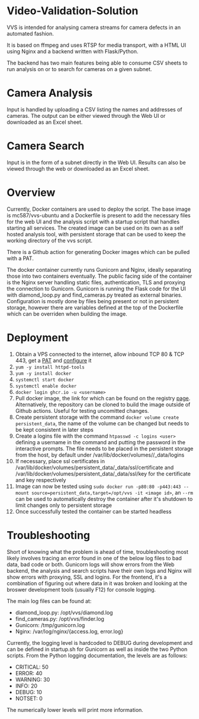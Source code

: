 # Video-Validation-Solution
VVS is intended for analysing camera streams for camera defects in an automated fashion.

It is based on ffmpeg and uses RTSP for media transport, with a HTML UI using Nginx and a backend written with Flask/Python.

The backend has two main features being able to consume CSV sheets to run analysis on or to search for cameras on a given subnet.

# Camera Analysis

Input is handled by uploading a CSV listing the names and addresses of cameras. The output can be either viewed through the Web UI or downloaded as an Excel sheet.

# Camera Search

Input is in the form of a subnet directly in the Web UI. Results can also be viewed through the web or downloaded as an Excel sheet.

# Overview
Currently, Docker containers are used to deploy the script. The base image is mc587/vvs-ubuntu and a Dockerfile is present to add the necessary files for the web UI and the analysis script with a startup script that handles starting all services. The created image can be used on its own as a self hosted analysis tool, with persistent storage that can be used to keep the working directory of the vvs script. 

There is a Github action for generating Docker images which can be pulled with a PAT.

The docker container currently runs Gunicorn and Nginx, ideally separating those into two containers eventually.
The public facing side of the container is the Nginx server handling static files, authentication, TLS and proxying the connection to Gunicorn.
Gunicorn is running the Flask code for the UI with diamond_loop.py and find_cameras.py treated as external binaries.
Configuration is mostly done by files being present or not in persistent storage, however there are variables defined at the top of the Dockerfile which can be overriden when building the image.

# Deployment

1. Obtain a VPS connected to the internet, allow inbound TCP 80 & TCP 443, get a [PAT](https://docs.github.com/en/github/authenticating-to-github/keeping-your-account-and-data-secure/creating-a-personal-access-token) and [configure](https://docs.github.com/en/packages/working-with-a-github-packages-registry/working-with-the-container-registry) it
2. `yum -y install httpd-tools`
3. `yum -y install docker`
4. `systemctl start docker`
5. `systemctl enable docker`
6.  `docker login ghcr.io -u <username>`
7. Pull docker image, the link for which can be found on the registry [page](https://github.com/mc587/Video-Validation-Solution/pkgs/container/vvs-container). Alternatively, the repository can be cloned to build the image outside of Github actions. Useful for testing uncomitted changes.
8. Create persistent storage with the command `docker volume create persistent_data`, the name of the volume can be changed but needs to be kept consistent in later steps
9. Create a logins file with the command `htpasswd -c logins <user>` defining a username in the command and putting the password in the interactive prompts. The file needs to be placed in the persistent storage from the host, by default under /var/lib/docker/volumes/<name>/_data/logins
10. If necessary, place ssl certificates in /var/lib/docker/volumes/persistent_data/_data/ssl/certificate and /var/lib/docker/volumes/persistent_data/_data/ssl/key for the certificate and key respectively
11. Image can now be tested using `sudo docker run -p80:80 -p443:443 --mount source=persistent_data,target=/opt/vvs -it <image id>`, an `--rm` can be used to automatically destroy the container after it's shutdown to limit changes only to persistent storage
12. Once successfully tested the container can be started headless
  
# Troubleshooting

Short of knowing what the problem is ahead of time, troubleshooting most likely involves tracing an error found in one of the below log files to bad data, bad code or both. Gunicorn logs will show errors from the Web backend, the analysis and search scripts have their own logs and Nginx will show errors with proxying, SSL and logins. For the frontend, it's a combination of figuring out where data in it was broken and looking at the broswer development tools (usually F12) for console logging.
  
The main log files can be found at:
  - diamond_loop.py: /opt/vvs/diamond.log
  - find_cameras.py: /opt/vvs/finder.log
  - Gunicorn: /tmp/gunicorn.log
  - Nginx: /var/log/nginx/{access.log, error.log}
  
Currently, the logging level is hardcoded to DEBUG during development and can be defined in startup.sh for Gunicorn as well as inside the two Python scripts. From the Python logging documentation, the levels are as follows:
- CRITICAL: 50
- ERROR: 40
- WARNING: 30
- INFO: 20
- DEBUG: 10
- NOTSET: 0

The numerically lower levels will print more information.
